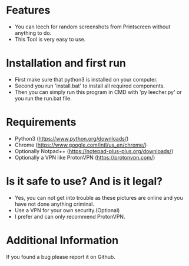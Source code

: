 # Features
 - You can leech for random screenshots from Printscreen without anything to do.
 - This Tool is very easy to use.

# Installation and first run
 - First make sure that python3 is installed on your computer.
 - Second you run 'install.bat' to install all required components.
 - Then you can simply run this program in CMD with 'py leecher.py' or you run the run.bat file.

# Requirements
 - Python3 (https://www.python.org/downloads/)
 - Chrome (https://www.google.com/intl/us_en/chrome/)
 - Optionally Notpad++ (https://notepad-plus-plus.org/downloads/)
 - Optionally a VPN like ProtonVPN (https://protonvpn.com/)

# Is it safe to use? And is it legal?
 - Yes, you can not get into trouble as these pictures are online and you have not done anything criminal. 
 - Use a VPN for your own security.(Optional) 
 - I prefer and can only recommend ProtonVPN.

# Additional Information
 If you found a bug please report it on Github.
